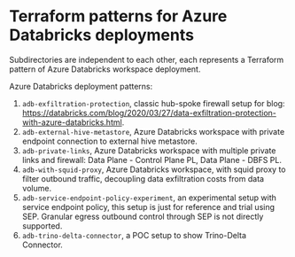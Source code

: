 # Terraform patterns for Azure Databricks deployments

Subdirectories are independent to each other, each represents a Terraform pattern of Azure Databricks workspace deployment.

Azure Databricks deployment patterns:
1. `adb-exfiltration-protection`, classic hub-spoke firewall setup for blog: https://databricks.com/blog/2020/03/27/data-exfiltration-protection-with-azure-databricks.html.
2. `adb-external-hive-metastore`, Azure Databricks workspace with private endpoint connection to external hive metastore.
3. `adb-private-links`, Azure Databricks workspace with multiple private links and firewall: Data Plane - Control Plane PL, Data Plane - DBFS PL.
4. `adb-with-squid-proxy`, Azure Databricks workspace, with squid proxy to filter outbound traffic, decoupling data exfiltration costs from data volume.
5. `adb-service-endpoint-policy-experiment`, an experimental setup with service endpoint policy, this setup is just for reference and trial using SEP. Granular egress outbound control through SEP is not directly supported.
6. `adb-trino-delta-connector`, a POC setup to show Trino-Delta Connector. 